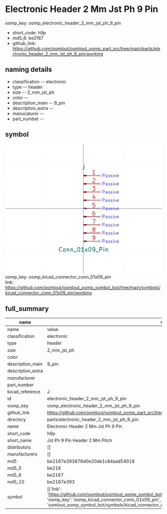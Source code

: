# Electronic Header 2 Mm Jst Ph 9 Pin
oomp_key: oomp_electronic_header_2_mm_jst_ph_9_pin 

  
* short_code: h9p
* md5_6: be2167  
* github_link: https://github.com/oomlout/oomlout_oomp_part_src/tree/main/parts/electronic_header_2_mm_jst_ph_9_pin/working  
## naming details
* classification -- electronic
* type -- header
* size -- 2_mm_jst_ph
* color -- 
* description_main -- 9_pin
* description_extra -- 
* manucaturer -- 
* part_number -- 



## symbol

![](symbol/0/working/working_600.png)  
oomp_key: oomp_kicad_connector_conn_01x09_pin  
link: https://github.com/oomlout/oomlout_oomp_symbol_bot/tree/main/symbols/kicad_connector_conn_01x09_pin/working  


## full_summary
| name | value | 
| --- | --- | 
| name | value | 
| classification | electronic | 
| type | header | 
| size | 2_mm_jst_ph | 
| color |  | 
| description_main | 9_pin | 
| description_extra |  | 
| manufacturer |  | 
| part_number |  | 
| kicad_reference | J | 
| id | electronic_header_2_mm_jst_ph_9_pin | 
| oomp_key | oomp_electronic_header_2_mm_jst_ph_9_pin | 
| github_link | https://github.com/oomlout/oomlout_oomp_part_src/tree/main/parts/electronic_header_2_mm_jst_ph_9_pin/working | 
| directory | parts/electronic_header_2_mm_jst_ph_9_pin | 
| name | Electronic Header 2 Mm Jst Ph 9 Pin | 
| short_code | h9p | 
| short_name | Jst Ph 9 Pin Header 2 Mm Pitch | 
| distributors | [] | 
| manufacturers | [] | 
| md5 | be2167e393876d0e20de1c84aad54018 | 
| md5_5 | be216 | 
| md5_6 | be2167 | 
| md5_10 | be2167e393 | 
| symbol | [{'link': 'https://github.com/oomlout/oomlout_oomp_symbol_bot/tree/main/symbols/kicad_connector_conn_01x09_pin', 'oomp_key': 'oomp_kicad_connector_conn_01x09_pin', 'directory': 'oomlout_oomp_symbol_bot/symbols/kicad_connector_conn_01x09_pin//working/working.kicad_sym'}] | 
